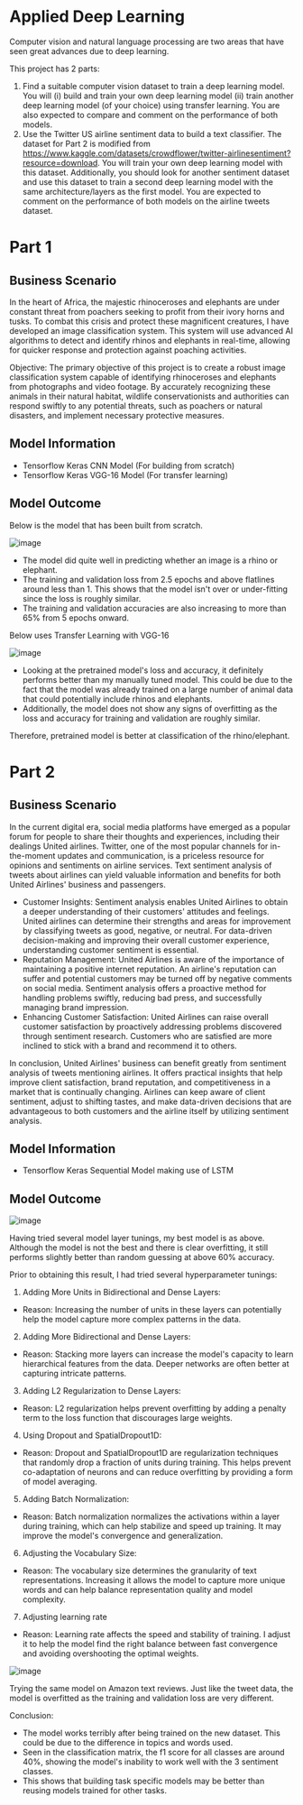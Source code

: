 # Applied Deep Learning

Computer vision and natural language processing are two areas that have seen great advances due to deep learning.

This project has 2 parts:
1. Find a suitable computer vision dataset to train a deep learning model. You will (i) build and train your own deep learning model (ii) train another deep learning model (of your choice) using transfer learning. You are also expected to compare and comment on the performance of both models.
2. Use the Twitter US airline sentiment data to build a text classifier. The dataset for Part 2 is modified from https://www.kaggle.com/datasets/crowdflower/twitter-airlinesentiment?resource=download. You will train your own deep learning model with this dataset. Additionally, you should look for another sentiment dataset and use this dataset to train a second deep learning model with the same architecture/layers as the first model. You are expected to comment on the performance of both models on the airline tweets dataset.

# Part 1

## Business Scenario

In the heart of Africa, the majestic rhinoceroses and elephants are under constant threat from poachers seeking to profit from their ivory horns and tusks. To combat this crisis and protect these magnificent creatures, I have developed an image classification system. This system will use advanced AI algorithms to detect and identify rhinos and elephants in real-time, allowing for quicker response and protection against poaching activities.

Objective: The primary objective of this project is to create a robust image classification system capable of identifying rhinoceroses and elephants from photographs and video footage. By accurately recognizing these animals in their natural habitat, wildlife conservationists and authorities can respond swiftly to any potential threats, such as poachers or natural disasters, and implement necessary protective measures.

## Model Information

- Tensorflow Keras CNN Model (For building from scratch)
- Tensorflow Keras VGG-16 Model (For transfer learning)

## Model Outcome

Below is the model that has been built from scratch. 

![image](https://github.com/exfang/Applied-Deep-Learning/assets/98097965/4275529c-fcdb-477d-8e8c-fc404b460916)

- The model did quite well in predicting whether an image is a rhino or elephant.
- The training and validation loss from 2.5 epochs and above flatlines around less than 1. This shows that the model isn't over or under-fitting since the loss is roughly similar.
- The training and validation accuracies are also increasing to more than 65% from 5 epochs onward.

Below uses Transfer Learning with VGG-16

![image](https://github.com/exfang/Applied-Deep-Learning/assets/98097965/605e9c3f-3b1e-4fc3-a994-0077a9d856c3)

- Looking at the pretrained model's loss and accuracy, it definitely performs better than my manually tuned model. This could be due to the fact that the model was already trained on a large number of animal data that could potentially include rhinos and elephants.
- Additionally, the model does not show any signs of overfitting as the loss and accuracy for training and validation are roughly similar.

Therefore, pretrained model is better at classification of the rhino/elephant.

# Part 2

## Business Scenario

In the current digital era, social media platforms have emerged as a popular forum for people to share their thoughts and experiences, including their dealings United airlines. Twitter, one of the most popular channels for in-the-moment updates and communication, is a priceless resource for opinions and sentiments on airline services. Text sentiment analysis of tweets about airlines can yield valuable information and benefits for both United Airlines' business and passengers.

- Customer Insights: Sentiment analysis enables United Airlines to obtain a deeper understanding of their customers' attitudes and feelings. United airlines can determine their strengths and areas for improvement by classifying tweets as good, negative, or neutral. For data-driven decision-making and improving their overall customer experience, understanding customer sentiment is essential.
- Reputation Management: United Airlines is aware of the importance of maintaining a positive internet reputation. An airline's reputation can suffer and potential customers may be turned off by negative comments on social media. Sentiment analysis offers a proactive method for handling problems swiftly, reducing bad press, and successfully managing brand impression.
- Enhancing Customer Satisfaction: United Airlines can raise overall customer satisfaction by proactively addressing problems discovered through sentiment research. Customers who are satisfied are more inclined to stick with a brand and recommend it to others.

In conclusion, United Airlines' business can benefit greatly from sentiment analysis of tweets mentioning airlines. It offers practical insights that help improve client satisfaction, brand reputation, and competitiveness in a market that is continually changing. Airlines can keep aware of client sentiment, adjust to shifting tastes, and make data-driven decisions that are advantageous to both customers and the airline itself by utilizing sentiment analysis.

## Model Information

- Tensorflow Keras Sequential Model making use of LSTM

## Model Outcome

![image](https://github.com/exfang/Applied-Deep-Learning/assets/98097965/64d1cfd6-da27-4334-b523-d3ebc23bbf90)

Having tried several model layer tunings, my best model is as above. Although the model is not the best and there is clear overfitting, it still performs slightly better than random guessing at above 60% accuracy.

Prior to obtaining this result, I had tried several hyperparameter tunings:

1. Adding More Units in Bidirectional and Dense Layers:
- Reason: Increasing the number of units in these layers can potentially help the model capture more complex patterns in the data.

2. Adding More Bidirectional and Dense Layers:
- Reason: Stacking more layers can increase the model's capacity to learn hierarchical features from the data. Deeper networks are often better at capturing intricate patterns.

3. Adding L2 Regularization to Dense Layers:
- Reason: L2 regularization helps prevent overfitting by adding a penalty term to the loss function that discourages large weights.

4. Using Dropout and SpatialDropout1D:
- Reason: Dropout and SpatialDropout1D are regularization techniques that randomly drop a fraction of units during training. This helps prevent co-adaptation of neurons and can reduce overfitting by providing a form of model averaging.

5. Adding Batch Normalization:
- Reason: Batch normalization normalizes the activations within a layer during training, which can help stabilize and speed up training. It may improve the model's convergence and generalization.

6. Adjusting the Vocabulary Size:
- Reason: The vocabulary size determines the granularity of text representations. Increasing it allows the model to capture more unique words and can help balance representation quality and model complexity.

7. Adjusting learning rate
- Reason: Learning rate affects the speed and stability of training. I adjust it to help the model find the right balance between fast convergence and avoiding overshooting the optimal weights.

![image](https://github.com/exfang/Applied-Deep-Learning/assets/98097965/1de72984-53d7-48fb-a171-09f48ce01d71)

Trying the same model on Amazon text reviews. Just like the tweet data, the model is overfitted as the training and validation loss are very different.

Conclusion: 

- The model works terribly after being trained on the new dataset. This could be due to the difference in topics and words used.
- Seen in the classification matrix, the f1 score for all classes are around 40%, showing the model's inability to work well with the 3 sentiment classes.
- This shows that building task specific models may be better than reusing models trained for other tasks.
